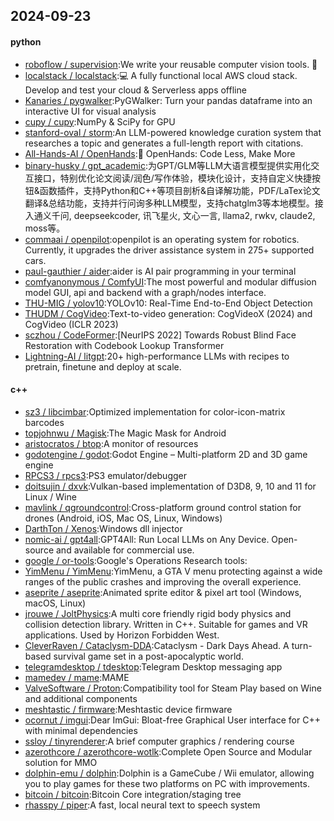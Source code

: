 ## 2024-09-23

#### python
* [roboflow / supervision](https://github.com/roboflow/supervision):We write your reusable computer vision tools. 💜
* [localstack / localstack](https://github.com/localstack/localstack):💻 A fully functional local AWS cloud stack. Develop and test your cloud & Serverless apps offline
* [Kanaries / pygwalker](https://github.com/Kanaries/pygwalker):PyGWalker: Turn your pandas dataframe into an interactive UI for visual analysis
* [cupy / cupy](https://github.com/cupy/cupy):NumPy & SciPy for GPU
* [stanford-oval / storm](https://github.com/stanford-oval/storm):An LLM-powered knowledge curation system that researches a topic and generates a full-length report with citations.
* [All-Hands-AI / OpenHands](https://github.com/All-Hands-AI/OpenHands):🙌 OpenHands: Code Less, Make More
* [binary-husky / gpt_academic](https://github.com/binary-husky/gpt_academic):为GPT/GLM等LLM大语言模型提供实用化交互接口，特别优化论文阅读/润色/写作体验，模块化设计，支持自定义快捷按钮&函数插件，支持Python和C++等项目剖析&自译解功能，PDF/LaTex论文翻译&总结功能，支持并行问询多种LLM模型，支持chatglm3等本地模型。接入通义千问, deepseekcoder, 讯飞星火, 文心一言, llama2, rwkv, claude2, moss等。
* [commaai / openpilot](https://github.com/commaai/openpilot):openpilot is an operating system for robotics. Currently, it upgrades the driver assistance system in 275+ supported cars.
* [paul-gauthier / aider](https://github.com/paul-gauthier/aider):aider is AI pair programming in your terminal
* [comfyanonymous / ComfyUI](https://github.com/comfyanonymous/ComfyUI):The most powerful and modular diffusion model GUI, api and backend with a graph/nodes interface.
* [THU-MIG / yolov10](https://github.com/THU-MIG/yolov10):YOLOv10: Real-Time End-to-End Object Detection
* [THUDM / CogVideo](https://github.com/THUDM/CogVideo):Text-to-video generation: CogVideoX (2024) and CogVideo (ICLR 2023)
* [sczhou / CodeFormer](https://github.com/sczhou/CodeFormer):[NeurIPS 2022] Towards Robust Blind Face Restoration with Codebook Lookup Transformer
* [Lightning-AI / litgpt](https://github.com/Lightning-AI/litgpt):20+ high-performance LLMs with recipes to pretrain, finetune and deploy at scale.

#### c++
* [sz3 / libcimbar](https://github.com/sz3/libcimbar):Optimized implementation for color-icon-matrix barcodes
* [topjohnwu / Magisk](https://github.com/topjohnwu/Magisk):The Magic Mask for Android
* [aristocratos / btop](https://github.com/aristocratos/btop):A monitor of resources
* [godotengine / godot](https://github.com/godotengine/godot):Godot Engine – Multi-platform 2D and 3D game engine
* [RPCS3 / rpcs3](https://github.com/RPCS3/rpcs3):PS3 emulator/debugger
* [doitsujin / dxvk](https://github.com/doitsujin/dxvk):Vulkan-based implementation of D3D8, 9, 10 and 11 for Linux / Wine
* [mavlink / qgroundcontrol](https://github.com/mavlink/qgroundcontrol):Cross-platform ground control station for drones (Android, iOS, Mac OS, Linux, Windows)
* [DarthTon / Xenos](https://github.com/DarthTon/Xenos):Windows dll injector
* [nomic-ai / gpt4all](https://github.com/nomic-ai/gpt4all):GPT4All: Run Local LLMs on Any Device. Open-source and available for commercial use.
* [google / or-tools](https://github.com/google/or-tools):Google's Operations Research tools:
* [YimMenu / YimMenu](https://github.com/YimMenu/YimMenu):YimMenu, a GTA V menu protecting against a wide ranges of the public crashes and improving the overall experience.
* [aseprite / aseprite](https://github.com/aseprite/aseprite):Animated sprite editor & pixel art tool (Windows, macOS, Linux)
* [jrouwe / JoltPhysics](https://github.com/jrouwe/JoltPhysics):A multi core friendly rigid body physics and collision detection library. Written in C++. Suitable for games and VR applications. Used by Horizon Forbidden West.
* [CleverRaven / Cataclysm-DDA](https://github.com/CleverRaven/Cataclysm-DDA):Cataclysm - Dark Days Ahead. A turn-based survival game set in a post-apocalyptic world.
* [telegramdesktop / tdesktop](https://github.com/telegramdesktop/tdesktop):Telegram Desktop messaging app
* [mamedev / mame](https://github.com/mamedev/mame):MAME
* [ValveSoftware / Proton](https://github.com/ValveSoftware/Proton):Compatibility tool for Steam Play based on Wine and additional components
* [meshtastic / firmware](https://github.com/meshtastic/firmware):Meshtastic device firmware
* [ocornut / imgui](https://github.com/ocornut/imgui):Dear ImGui: Bloat-free Graphical User interface for C++ with minimal dependencies
* [ssloy / tinyrenderer](https://github.com/ssloy/tinyrenderer):A brief computer graphics / rendering course
* [azerothcore / azerothcore-wotlk](https://github.com/azerothcore/azerothcore-wotlk):Complete Open Source and Modular solution for MMO
* [dolphin-emu / dolphin](https://github.com/dolphin-emu/dolphin):Dolphin is a GameCube / Wii emulator, allowing you to play games for these two platforms on PC with improvements.
* [bitcoin / bitcoin](https://github.com/bitcoin/bitcoin):Bitcoin Core integration/staging tree
* [rhasspy / piper](https://github.com/rhasspy/piper):A fast, local neural text to speech system
